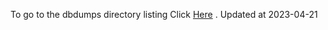 To go to the dbdumps directory listing Click [Here](https://ipfs.io/ipfs/bafkreibjbw2czkimwt5q7yeu3wko3a2fuw6q4km7rwo2wweirc6oejmokm) . Updated at 2023-04-21